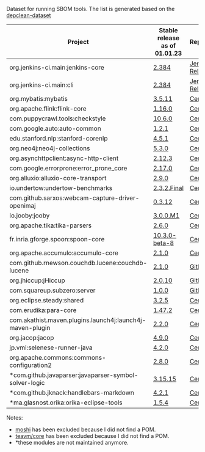 Dataset for running SBOM tools. The list is generated based on the
[depclean-dataset](https://github.com/castor-software/depclean-experiments/blob/master/contributions/pull-requests.md)

| Project  | Stable release as of 01.01.23  | Repository  |
|---|---|---|
| org.jenkins-ci.main:jenkins-core  | [2.384](https://mvnrepository.com/artifact/org.jenkins-ci.main/jenkins-core/2.384)  | [Jenkins Releases](https://mvnrepository.com/repos/jenkins-releases)  |
| org.jenkins-ci.main:cli  | [2.384](https://mvnrepository.com/artifact/org.jenkins-ci.main/cli/2.384)  | [Jenkins Releases](https://mvnrepository.com/repos/jenkins-releases)  |org.mybatis
| org.mybatis:mybatis | [3.5.11](https://mvnrepository.com/artifact/org.mybatis/mybatis/3.5.11) | [Central](https://mvnrepository.com/repos/central) |
| org.apache.flink:flink-core | [1.16.0](https://mvnrepository.com/artifact/org.apache.flink/flink-core/1.16.0) | [Central](https://mvnrepository.com/repos/central) |
| com.puppycrawl.tools:checkstyle | [10.6.0](https://mvnrepository.com/artifact/com.puppycrawl.tools/checkstyle/10.6.0) | [Central](https://mvnrepository.com/repos/central) |
| com.google.auto:auto-common | [1.2.1](https://mvnrepository.com/artifact/com.google.auto/auto-common/1.2.1) | [Central](https://mvnrepository.com/repos/central) |
| edu.stanford.nlp:stanford-corenlp | [4.5.1](https://mvnrepository.com/artifact/edu.stanford.nlp/stanford-corenlp/4.5.1) | [Central](https://mvnrepository.com/repos/central) |
| org.neo4j:neo4j-collections | [5.3.0](https://mvnrepository.com/artifact/org.neo4j/neo4j-collections/5.3.0) | [Central](https://mvnrepository.com/repos/central) |
| org.asynchttpclient:async-http-client | [2.12.3](https://mvnrepository.com/artifact/org.asynchttpclient/async-http-client/2.12.3) | [Central](https://mvnrepository.com/repos/central) |
| com.google.errorprone:error_prone_core | [2.17.0](https://mvnrepository.com/artifact/com.google.errorprone/error_prone_core/2.17.0) | [Central](https://mvnrepository.com/repos/central) |
| org.alluxio:alluxio-core-transport | [2.9.0](https://mvnrepository.com/artifact/org.alluxio/alluxio-core-transport/2.9.0) | [Central](https://mvnrepository.com/repos/central) |
| io.undertow:undertow-benchmarks | [2.3.2.Final](https://mvnrepository.com/artifact/io.undertow/undertow-benchmarks/2.3.2.Final) | [Central](https://mvnrepository.com/repos/central) |
| com.github.sarxos:webcam-capture-driver-openimaj | [0.3.12](https://mvnrepository.com/artifact/com.github.sarxos/webcam-capture-driver-openimaj/0.3.12) | [Central](https://mvnrepository.com/repos/central) |
| io.jooby:jooby | [3.0.0.M1](https://mvnrepository.com/artifact/io.jooby/jooby/3.0.0.M1) | [Central](https://mvnrepository.com/repos/central) |
| org.apache.tika:tika-parsers | [2.6.0](https://mvnrepository.com/artifact/org.apache.tika/tika-parsers/2.6.0) | [Central](https://mvnrepository.com/repos/central) |
| fr.inria.gforge.spoon:spoon-core | [10.3.0-beta-8](https://mvnrepository.com/artifact/fr.inria.gforge.spoon/spoon-core/10.3.0-beta-8) | [Central](https://mvnrepository.com/repos/central) |
| org.apache.accumulo:accumulo-core | [2.1.0](https://mvnrepository.com/artifact/org.apache.accumulo/accumulo-core/2.1.0) | [Central](https://mvnrepository.com/repos/central) |
| com.github.rnewson.couchdb.lucene:couchdb-lucene  | [2.1.0](https://github.com/rnewson/couchdb-lucene/releases/tag/v2.1.0)  | [GitHub](https://github.com/rnewson/couchdb-lucene/releases/tag/v2.1.0)  |
| org.jhiccup:jHiccup | [2.0.10](https://github.com/giltene/jHiccup/releases/tag/jHiccup-2.0.10) | [GitHub](https://github.com/giltene/jHiccup/releases/tag/jHiccup-2.0.10) |
| com.squareup.subzero:server | [1.0.0](https://github.com/square/subzero/releases/tag/v1.0.0) | [GitHub](https://github.com/square/subzero/releases/tag/v1.0.0) |
| org.eclipse.steady:shared | [3.2.5](https://mvnrepository.com/artifact/org.eclipse.steady/shared/3.2.5) | [Central](https://mvnrepository.com/repos/central) |
| com.erudika:para-core | [1.47.2](https://mvnrepository.com/artifact/com.erudika/para-core/1.47.2) | [Central](https://mvnrepository.com/repos/central) |
| com.akathist.maven.plugins.launch4j:launch4j-maven-plugin | [2.2.0](https://mvnrepository.com/artifact/com.akathist.maven.plugins.launch4j/launch4j-maven-plugin/2.2.0) | [Central](https://mvnrepository.com/repos/central) |
| org.jacop:jacop | [4.9.0](https://mvnrepository.com/artifact/org.jacop/jacop/4.9.0) | [Central](https://mvnrepository.com/repos/central) |
| jp.vmi:selenese-runner-java | [4.2.0](https://mvnrepository.com/artifact/jp.vmi/selenese-runner-java/4.2.0) | [Central](https://mvnrepository.com/repos/central) |
| org.apache.commons:commons-configuration2 | [2.8.0](https://mvnrepository.com/artifact/org.apache.commons/commons-configuration2/2.8.0) | [Central](https://mvnrepository.com/repos/central) |
| *com.github.javaparser:javaparser-symbol-solver-logic | [3.15.15](https://mvnrepository.com/artifact/com.github.javaparser/javaparser-symbol-solver-logic/3.15.15) | [Central](https://mvnrepository.com/repos/central) |
| *com.github.jknack:handlebars-markdown | [4.2.1](https://mvnrepository.com/artifact/com.github.jknack/handlebars-markdown/4.2.1) | [Central](https://mvnrepository.com/repos/central) |
| *ma.glasnost.orika:orika-eclipse-tools | [1.5.4](https://mvnrepository.com/artifact/ma.glasnost.orika/orika-eclipse-tools/1.5.4) | [Central](https://mvnrepository.com/repos/central) |

Notes:

- [moshi](https://github.com/square/moshi) has been excluded because I did not find a POM.
- [teavm/core](https://github.com/konsoletyper/teavm) has been excluded because I did not find a POM.
- *these modules are not maintained anymore.
